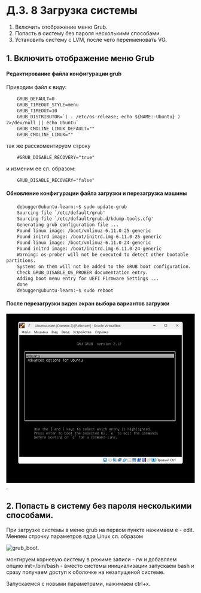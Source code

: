 # Д.З. 8 Загрузка системы
1. Включить отображение меню Grub.
2. Попасть в систему без пароля несколькими способами.
3. Установить систему с LVM, после чего переименовать VG.


## 1. Включить отображение меню Grub

#### Редактирование файла конфигурации grub
Приводим файл к виду:

        GRUB_DEFAULT=0
        GRUB_TIMEOUT_STYLE=menu
        GRUB_TIMEOUT=10
        GRUB_DISTRIBUTOR=`( . /etc/os-release; echo ${NAME:-Ubuntu} ) 2>/dev/null || echo Ubuntu`
        GRUB_CMDLINE_LINUX_DEFAULT=""
        GRUB_CMDLINE_LINUX=""

так же расскоментируем строку

        #GRUB_DISABLE_RECOVERY="true"
и изменим ее сл. образом:

        GRUB_DISABLE_RECOVERY="false"

#### Обновление конфигурации файла загрузки и перезагрузка машины

        debugger@ubuntu-learn:~$ sudo update-grub
        Sourcing file `/etc/default/grub'
        Sourcing file `/etc/default/grub.d/kdump-tools.cfg'
        Generating grub configuration file ...
        Found linux image: /boot/vmlinuz-6.11.0-25-generic
        Found initrd image: /boot/initrd.img-6.11.0-25-generic
        Found linux image: /boot/vmlinuz-6.11.0-24-generic
        Found initrd image: /boot/initrd.img-6.11.0-24-generic
        Warning: os-prober will not be executed to detect other bootable partitions.
        Systems on them will not be added to the GRUB boot configuration.
        Check GRUB_DISABLE_OS_PROBER documentation entry.
        Adding boot menu entry for UEFI Firmware Settings ...
        done
        debugger@ubuntu-learn:~$ sudo reboot

#### После перезагрузки виден экран выбора вариантов загрузки

![grub_boot](grub-menu.jpg).

## 2. Попасть в систему без пароля несколькими способами.

При загрузке системы в меню grub на первом пункте нажимаем e - edit.
Меняем строчку параметров ядра Linux сл. образом

![grub_boot](grub-menu-edit.jpgjpg).

монтируем корневую систему в режиме записи - rw
и добавляем опцию init=/bin/bash - вместо системы инициализации запускаем bash
и сразу получаем доступ к оболочке на незапущеной системе.

Запускаемся с новыми параметрами, нажимаем ctrl+x.

